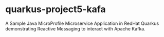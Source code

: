 # quarkus-project5-kafa
 A Sample Java MicroProfile Microservice Application in RedHat Quarkus demonstrating Reactive Messaging to interact with Apache Kafka.
